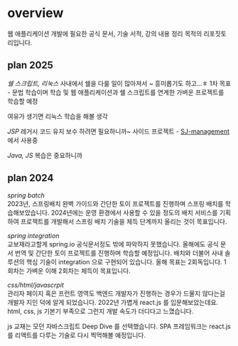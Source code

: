 # overview
웹 애플리케이션 개발에 필요한 공식 문서, 기술 서적, 강의 내용 정리 목적의 리포짓토리입니다. 

## plan 2025

*쉘 스크립트, 리눅스*
사내에서 쉘을 다룰 일이 많아져서 ~ 흥미롭기도 하고...ㅎ 
1차 목표 - 문법 학습이며 학습 및 웹 애플리케이션과 쉘 스크립트를 연계한 가벼운 프로젝트를 학습할 예정

여유가 생기면 리눅스 학습을 해볼 생각

*JSP*
레거시 코드 유지 보수 하려면 필요하니까~
사이드 프로젝트 - [SJ-management](https://github.com/JxxHxxx/SJ-management) 에서 사용중

*Java, JS*
복습은 중요하니까


## plan 2024 

*spring batch*    
2023년, 스프링배치 완벽 가이드와 간단한 토이 프로젝트를 진행하며 스프링 배치를 학습해보았습니다. 
2024년에는 운영 환경에서 사용할 수 있을 정도의 배치 서비스를 기획하여 프로젝트를 개발해서 스프링 배치 기술을 체득 단계까지 올리는 것이 목표입니다.

*spring integration*   
교보재라고할게 spring.io 공식문서정도 밖에 파악하지 못했습니다. 올해에도 공식 문서 번역 및 간단한 토이 프로젝트를 진행하며 학습할 예정입니다. 
배치와 더불어 사내 솔루션의 핵심 기술이 integration 으로 구현되어 있습니다. 올해 목표는 2회독입니다. 1회차는 가벼운 이해 2회차는 체득이 목표입니다.

*css/html/javascrpit*   
관리자 페이지 혹은 프런트 영역도 백엔드 개발자가 진행하는 경우가 드물지 않다는걸 개발자 지인 덕에 알게 되었습니다.
2022년 가볍게 react.js 를 입문해보았는데요. html, css, js 기본기 부족으로 그런지 개발 속도가 더디다고 느꼈습니다.

js 교재는 모던 자바스크립트 Deep Dive 를 선택했습니다. SPA 프레임워크는 react.js를 리액트를 다루는 기술로 다시 찍먹해볼 예정입니다.
